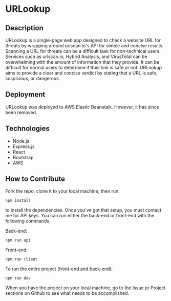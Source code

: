 # URLookup
## Description
URLookup is a single-page web app designed to check a website URL for threats by wrapping around urlscan.io's API for simple and concise results. Scanning a URL for threats can be a difficult task for non-technical users. Services such as urlscan.io, Hybrid Analysis, and VirusTotal can be overwhelming with the amount of information that they provide. It can be difficult for normal users to determine if their link is safe or not. URLookup aims to provide a clear and concise verdict by stating that a URL is safe, suspicious, or dangerous.

## Deployment
URLookup was deployed to AWS Elastic Beanstalk. However, it has since been removed.

## Technologies
- Node.js
- Express.js
- React
- Bootstrap
- AWS

## How to Contribute
Fork the repo, clone it to your local machine, then run:
```
npm install
```
to install the dependencies. Once you've got that setup, you must contact me for API keys.
You can run either the back-end or front-end with the following commands.

Back-end:
```
npm run api
```

Front-end:
```
npm run client
```

To run the entire project (front-end and back-end):
```
npm run dev
```
When you have the project on your local machine, go to the Issue pr Project sections on Github to see what needs to be accomplished.
